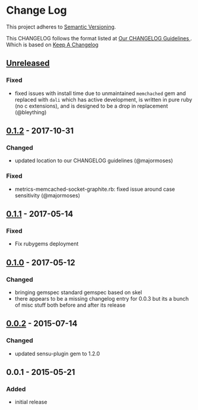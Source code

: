 # Change Log
This project adheres to [Semantic Versioning](http://semver.org/).

This CHANGELOG follows the format listed at [Our CHANGELOG Guidelines ](https://github.com/sensu-plugins/community/blob/master/HOW_WE_CHANGELOG.md).
Which is based on [Keep A Changelog](http://keepachangelog.com/)

## [Unreleased]

### Fixed
- fixed issues with install time due to unmaintained `memchached` gem and replaced with `dali` which has active development, is written in pure ruby (no c extensions), and is designed to be a drop in replacement (@bleything)

## [0.1.2] - 2017-10-31
### Changed
- updated location to our CHANGELOG guidelines (@majormoses)

### Fixed
- metrics-memcached-socket-graphite.rb: fixed issue around case sensitivity (@majormoses)

## [0.1.1] - 2017-05-14
### Fixed
- Fix rubygems deployment

## [0.1.0] - 2017-05-12
### Changed
- bringing gemspec standard gemspec based on skel
- there appears to be a missing changelog entry for 0.0.3 but its a bunch of misc stuff both before and after its release

## [0.0.2] - 2015-07-14
### Changed
- updated sensu-plugin gem to 1.2.0

## 0.0.1 - 2015-05-21
### Added
- initial release

[Unreleased]: https://github.com/sensu-plugins/sensu-plugins-memcached/compare/0.1.2...HEAD
[0.1.2]: https://github.com/sensu-plugins/sensu-plugins-memcached/compare/0.1.1...0.1.2
[0.1.1]: https://github.com/sensu-plugins/sensu-plugins-memcached/compare/0.1.0...0.1.1
[0.1.0]: https://github.com/sensu-plugins/sensu-plugins-memcached/compare/0.0.3...0.1.0
[0.0.3]: https://github.com/sensu-plugins/sensu-plugins-memcached/compare/0.0.2...0.0.3
[0.0.2]: https://github.com/sensu-plugins/sensu-plugins-memcached/compare/0.0.1...0.0.2
